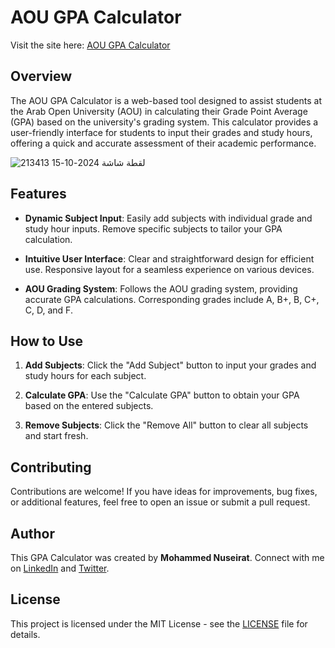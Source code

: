 # AOU GPA Calculator

Visit the site here: [AOU GPA Calculator](https://aougpa.netlify.app/)

## Overview

The AOU GPA Calculator is a web-based tool designed to assist students at the Arab Open University (AOU) in calculating their Grade Point Average (GPA) based on the university's grading system. This calculator provides a user-friendly interface for students to input their grades and study hours, offering a quick and accurate assessment of their academic performance.

![لقطة شاشة 2024-10-15 213413](https://github.com/user-attachments/assets/f22893c1-b475-402f-8438-2611e07d01b5)
## Features

- **Dynamic Subject Input**: 
  Easily add subjects with individual grade and study hour inputs. Remove specific subjects to tailor your GPA calculation.

- **Intuitive User Interface**: 
  Clear and straightforward design for efficient use. Responsive layout for a seamless experience on various devices.

- **AOU Grading System**: 
  Follows the AOU grading system, providing accurate GPA calculations. Corresponding grades include A, B+, B, C+, C, D, and F.

## How to Use

1. **Add Subjects**: Click the "Add Subject" button to input your grades and study hours for each subject.
  
2. **Calculate GPA**: Use the "Calculate GPA" button to obtain your GPA based on the entered subjects.
  
3. **Remove Subjects**: Click the "Remove All" button to clear all subjects and start fresh.

## Contributing

Contributions are welcome! If you have ideas for improvements, bug fixes, or additional features, feel free to open an issue or submit a pull request.

## Author

This GPA Calculator was created by **Mohammed Nuseirat**. Connect with me on [LinkedIn](https://www.linkedin.com/in/mohammednuseirat/) and [Twitter](https://x.com/MohaNuseirat).

## License

This project is licensed under the MIT License - see the [LICENSE](LICENSE) file for details.

